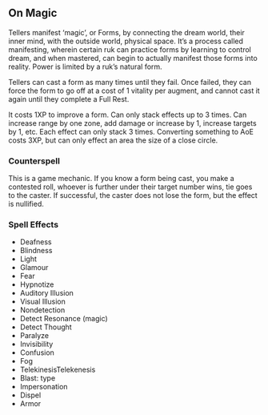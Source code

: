 ## On Magic

Tellers manifest ‘magic’, or Forms, by connecting the dream world, their inner mind, with the outside world, physical space. It’s a process called manifesting, wherein certain ruk can practice forms by learning to control dream, and when mastered, can begin to actually manifest those forms into reality. Power is limited by a ruk’s natural form.

Tellers can cast a form as many times until they fail. Once failed, they can force the form to go off at a cost of 1 vitality per augment, and cannot cast it again until they complete a Full Rest.

It costs 1XP to improve a form. Can only stack effects up to 3 times. Can increase range by one zone, add damage or increase by 1, increase targets by 1, etc. Each effect can only stack 3 times. Converting something to AoE costs 3XP, but can only effect an area the size of a close circle.

### Counterspell 

This is a game mechanic. If you know a form being cast, you make a contested roll, whoever is further under their target number wins, tie goes to the caster. If successful, the caster does not lose the form, but the effect is nullified.

### Spell Effects

- Deafness
- Blindness
- Light
- Glamour
- Fear
- Hypnotize
- Auditory Illusion
- Visual Illusion
- Nondetection
- Detect Resonance (magic)
- Detect Thought
- Paralyze
- Invisibility
- Confusion
- Fog
- TelekinesisTelekenesis
- Blast: type
- Impersonation
- Dispel
- Armor